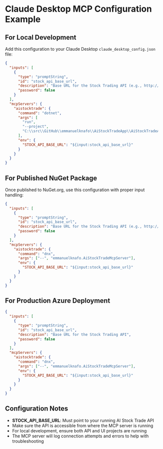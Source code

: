 # Claude Desktop MCP Configuration Example

## For Local Development

Add this configuration to your Claude Desktop `claude_desktop_config.json` file:

```json
{
  "inputs": [
    {
      "type": "promptString",
      "id": "stock_api_base_url",
      "description": "Base URL for the Stock Trading API (e.g., http://localhost:5000)",
      "password": false
    }
  ],
  "mcpServers": {
    "aistocktrade": {
      "command": "dotnet",
      "args": [
        "run",
        "--project",
        "C:\\src\\GitHub\\emmanuelknafo\\AiStockTradeApp\\AiStockTradeApp.McpServer"
      ],
      "env": {
        "STOCK_API_BASE_URL": "${input:stock_api_base_url}"
      }
    }
  }
}
```

## For Published NuGet Package

Once published to NuGet.org, use this configuration with proper input handling:

```json
{
  "inputs": [
    {
      "type": "promptString",
      "id": "stock_api_base_url",
      "description": "Base URL for the Stock Trading API (e.g., http://localhost:5000 or https://your-api.azurewebsites.net)",
      "password": false
    }
  ],
  "mcpServers": {
    "aistocktrade": {
      "command": "dnx",
      "args": ["--", "emmanuelknafo.AiStockTradeMcpServer"],
      "env": {
        "STOCK_API_BASE_URL": "${input:stock_api_base_url}"
      }
    }
  }
}
```

## For Production Azure Deployment

```json
{
  "inputs": [
    {
      "type": "promptString",
      "id": "stock_api_base_url",
      "description": "Base URL for the Stock Trading API",
      "password": false
    }
  ],
  "mcpServers": {
    "aistocktrade": {
      "command": "dnx",
      "args": ["--", "emmanuelknafo.AiStockTradeMcpServer"],
      "env": {
        "STOCK_API_BASE_URL": "${input:stock_api_base_url}"
      }
    }
  }
}
```

## Configuration Notes

- **STOCK_API_BASE_URL**: Must point to your running AI Stock Trade API
- Make sure the API is accessible from where the MCP server is running
- For local development, ensure both API and UI projects are running
- The MCP server will log connection attempts and errors to help with troubleshooting
